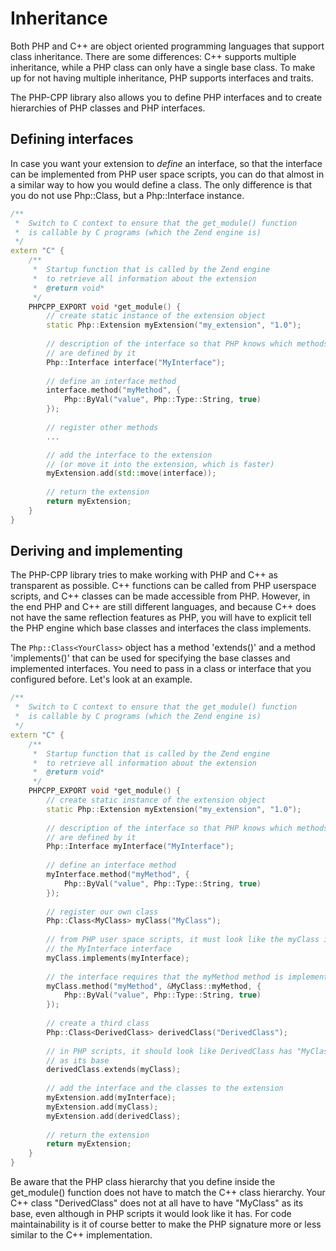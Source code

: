 # Inheritance</h1>

Both PHP and C++ are object oriented programming languages that support
class inheritance. There are some differences: C++ supports multiple 
inheritance, while a PHP class can only have a single base class.
To make up for not having multiple inheritance, PHP supports interfaces
and traits.

The PHP-CPP library also allows you to define PHP interfaces and to create 
hierarchies of PHP classes and PHP interfaces.

## Defining interfaces

In case you want your extension to <i>define</i> an interface, so that the
interface can be implemented from PHP user space scripts, you can do that
almost in a similar way to how you would define a class. The only 
difference is that you do not use Php::Class<YourClass>, but a 
Php::Interface instance.


```cpp
/**
 *  Switch to C context to ensure that the get_module() function
 *  is callable by C programs (which the Zend engine is)
 */
extern "C" {
    /**
     *  Startup function that is called by the Zend engine 
     *  to retrieve all information about the extension
     *  @return void*
     */
    PHPCPP_EXPORT void *get_module() {
        // create static instance of the extension object
        static Php::Extension myExtension("my_extension", "1.0");
        
        // description of the interface so that PHP knows which methods 
        // are defined by it
        Php::Interface interface("MyInterface");
        
        // define an interface method
        interface.method("myMethod", { 
            Php::ByVal("value", Php::Type::String, true) 
        });
        
        // register other methods
        ...

        // add the interface to the extension
        // (or move it into the extension, which is faster)
        myExtension.add(std::move(interface));
        
        // return the extension
        return myExtension;
    }
}
```

## Deriving and implementing

The PHP-CPP library tries to make working with PHP and C++ as transparent
as possible. C++ functions can be called from PHP userspace scripts,
and C++ classes can be made accessible from PHP. However, in the end PHP
and C++ are still different languages, and because C++ does not have the 
same reflection features as PHP, you will have to explicit tell the PHP
engine which base classes and interfaces the class implements.


The `Php::Class<YourClass>` object has a method 'extends()' and a 
method 'implements()' that can be used for specifying the base classes
and implemented interfaces. You need to pass in a class or interface that
you configured before. Let's look at an example.


```cpp
/**
 *  Switch to C context to ensure that the get_module() function
 *  is callable by C programs (which the Zend engine is)
 */
extern "C" {
    /**
     *  Startup function that is called by the Zend engine 
     *  to retrieve all information about the extension
     *  @return void*
     */
    PHPCPP_EXPORT void *get_module() {
        // create static instance of the extension object
        static Php::Extension myExtension("my_extension", "1.0");
        
        // description of the interface so that PHP knows which methods 
        // are defined by it
        Php::Interface myInterface("MyInterface");
        
        // define an interface method
        myInterface.method("myMethod", { 
            Php::ByVal("value", Php::Type::String, true) 
        });
        
        // register our own class
        Php::Class<MyClass> myClass("MyClass");
        
        // from PHP user space scripts, it must look like the myClass implements
        // the MyInterface interface
        myClass.implements(myInterface);
        
        // the interface requires that the myMethod method is implemented
        myClass.method("myMethod", &MyClass::myMethod, {
            Php::ByVal("value", Php::Type::String, true) 
        });
        
        // create a third class
        Php::Class<DerivedClass> derivedClass("DerivedClass");
        
        // in PHP scripts, it should look like DerivedClass has "MyClass" 
        // as its base
        derivedClass.extends(myClass);
        
        // add the interface and the classes to the extension
        myExtension.add(myInterface);
        myExtension.add(myClass);
        myExtension.add(derivedClass);
        
        // return the extension
        return myExtension;
    }
}
```

Be aware that the PHP class hierarchy that you define inside the get_module()
function does not have to match the C++ class hierarchy. Your C++ class 
"DerivedClass" does not at all have to have "MyClass" as its base, even
although in PHP scripts it would look like it has. For code maintainability
is it of course better to make the PHP signature more or less similar to the
C++ implementation.
